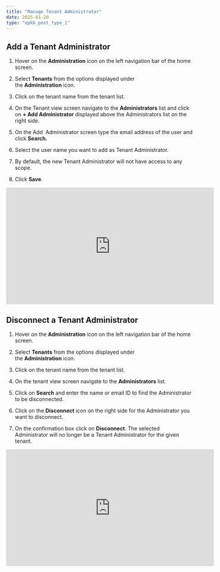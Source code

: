 ```yaml
---
title: "Manage Tenant Administrator"
date: 2025-01-20
type: "epkb_post_type_1"
---
```


## **Add a Tenant Administrator**

1. Hover on the **Administration** icon on the left navigation bar of the home screen. 

3. Select **Tenants** from the options displayed under the **Administration** icon. 

5. Click on the tenant name from the tenant list.

7. On the Tenant view screen navigate to the **Administrators** list and click on **\+ Add Administrator** displayed above the Administrators list on the right side.

9. On the Add  Administrator screen type the email address of the user and click **Search.**

11. Select the user name you want to add as Tenant Administrator. 

13. By default, the new Tenant Administrator will not have access to any scope.

15. Click **Save**.  
      
    

<iframe width="560" height="315" src="https://www.youtube.com/embed/UZH6LL5AC4M?si=J133PR5cMPtsa9UQ" title="YouTube video player" frameborder="0" allow="accelerometer; autoplay; clipboard-write; encrypted-media; gyroscope; picture-in-picture; web-share" referrerpolicy="strict-origin-when-cross-origin" allowfullscreen></iframe>

## **Disconnect a Tenant Administrator**  

1. Hover on the **Administration** icon on the left navigation bar of the home screen. 

3. Select **Tenants** from the options displayed under the **Administration** icon. 

5. Click on the tenant name from the tenant list.

7. On the tenant view screen navigate to the **Administrators** list.

9. Click on **Search** and enter the name or email ID to find the Administrator to be disconnected.

11. Click on the **Disconnect** icon on the right side for the Administrator you want to disconnect.

13. On the confirmation box click on **Disconnect**. The selected Administrator will no longer be a Tenant Administrator for the given tenant.  
      
    

 <iframe width="560" height="315" src="https://www.youtube.com/embed/iT9mh7s0Nv8?si=-gQWfw3gLa8d6DJ8" title="YouTube video player" frameborder="0" allow="accelerometer; autoplay; clipboard-write; encrypted-media; gyroscope; picture-in-picture; web-share" referrerpolicy="strict-origin-when-cross-origin" allowfullscreen></iframe>